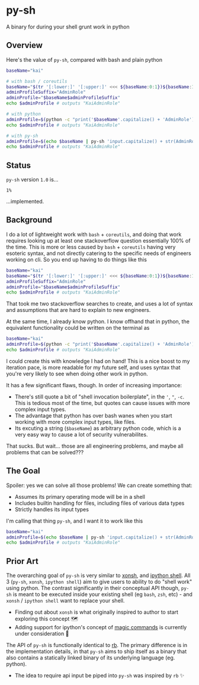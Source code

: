 # py-sh

A binary for during your shell grunt work in python

## Overview

Here's the value of `py-sh`, compared with bash and plain python

```bash
baseName="kai"

# with bash / coreutils
baseName="$(tr '[:lower:]' '[:upper:]' <<< ${baseName:0:1})${baseName:1}"
adminProfileSuffix="AdminRole"
adminProfile="$baseName$adminProfileSuffix"
echo $adminProfile # outputs "KaiAdminRole"

# with python
adminProfile=$(python -c "print('$baseName'.capitalize() + 'AdminRole')")
echo $adminProfile # outputs "KaiAdminRole"

# with py-sh
adminProfile=$(echo $baseName | py-sh 'input.capitalize() + str(AdminRole)')
echo $adminProfile # outputs "KaiAdminRole"
```

## Status

`py-sh` version `1.0` is...

```
1%
```

...implemented.

## Background

I do a lot of lightweight work with `bash` + `coreutils`, and doing that work requires looking up at least one stackoverflow question essentially 100% of the time. This is more or less caused by `bash` + `coreutils` having very esoteric syntax, and not directly catering to the specific needs of engineers working on cli. So you end up having to do things like this

```bash
baseName="kai"
baseName="$(tr '[:lower:]' '[:upper:]' <<< ${baseName:0:1})${baseName:1}"
adminProfileSuffix="AdminRole"
adminProfile="$baseName$adminProfileSuffix"
echo $adminProfile # outputs "KaiAdminRole"
```

That took me two stackoverflow searches to create, and uses a lot of syntax and assumptions that are hard to explain to new engineers.

At the same time, I already know python. I know offhand that in python, the equivalent functionality could be written on the terminal as

```sh
baseName="kai"
adminProfile=$(python -c "print('$baseName'.capitalize() + 'AdminRole')")
echo $adminProfile # outputs "KaiAdminRole"
```

I could create this with knowledge I had on hand! This is a nice boost to my iteration pace, is more readable for my future self, and uses syntax that you're very likely to see when doing other work in python.

It has a few significant flaws, though. In order of increasing importance:

- There's still quote a bit of "shell invocation boilerplate", in the `'`, `"`, `-c`. This is tedious most of the time, but quotes can cause issues with more complex input types.
- The advantage that python has over bash wanes when you start working with more complex input types, like files.
- Its excuting a string (`$baseName`) as arbitrary python code, which is a very easy way to cause a lot of security vulnerabilites.

That sucks. But wait... those are all engineering problems, and maybe all problems that can be solved???

## The Goal

Spoiler: yes we can solve all those problems! We can create something that:

- Assumes its primary operating mode will be in a shell
- Includes builtin handling for files, including files of various data types
- Strictly handles its input types

I'm calling that thing `py-sh`, and I want it to work like this

```sh
baseName="kai"
adminProfile=$(echo $baseName | py-sh 'input.capitalize() + str(AdminRole)')
echo $adminProfile # outputs "KaiAdminRole"
```

## Prior Art

The overarching goal of `py-sh` is very similar to [xonsh](https://xon.sh/index.html), and [ipython shell](https://ipython.readthedocs.io/en/stable/interactive/shell.html). All 3 (`py-sh`, `xonsh`, `ipython shell`) aim to give users to ability to do "shell work" using python. The contrast significantly in their conceptual API though, `py-sh` is meant to be executed inside your existing shell (eg `bash`, `zsh`, etc) - and `xonsh` / `ipython shell` want to replace your shell.

- Finding out about `xonsh` is what originally inspired to author to start exploring this concept 🗺
- Adding support for ipython's concept of [magic commands](https://ipython.readthedocs.io/en/stable/interactive/magics.html) is currently under consideration 📝

The API of `py-sh` is functionally identical to [rb](https://github.com/thisredone/rb). The primary difference is in the implementation details, in that `py-sh` aims to ship itself as a binary that also contains a statically linked binary of its underlying language (eg. python).

- The idea to require api input be piped into `py-sh` was inspired by `rb` ✨
